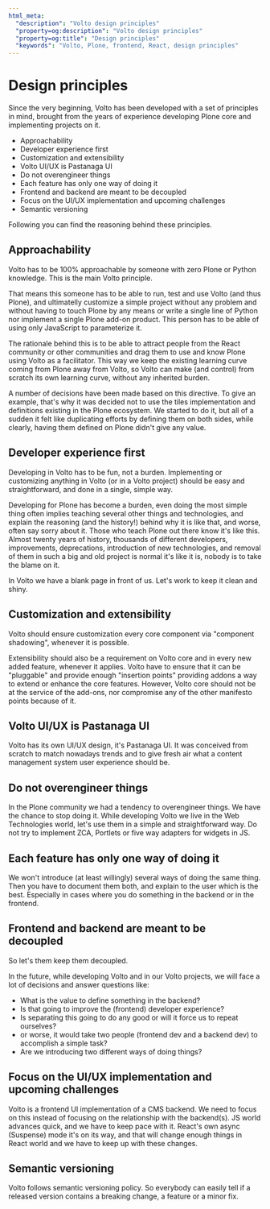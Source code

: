 ```yaml
---
html_meta:
  "description": "Volto design principles"
  "property=og:description": "Volto design principles"
  "property=og:title": "Design principles"
  "keywords": "Volto, Plone, frontend, React, design principles"
---
```


# Design principles

Since the very beginning, Volto has been developed with a set of principles in mind,
brought from the years of experience developing Plone core and implementing projects on
it.

- Approachability
- Developer experience first
- Customization and extensibility
- Volto UI/UX is Pastanaga UI
- Do not overengineer things
- Each feature has only one way of doing it
- Frontend and backend are meant to be decoupled
- Focus on the UI/UX implementation and upcoming challenges
- Semantic versioning

Following you can find the reasoning behind these principles.

## Approachability

Volto has to be 100% approachable by someone with zero Plone or Python knowledge. This
is the main Volto principle.

That means this someone has to be able to run, test and use Volto (and thus Plone), and
ultimatelly customize a simple project without any problem and without having to touch
Plone by any means or write a single line of Python nor implement a single Plone add-on
product. This person has to be able of using only JavaScript to parameterize it.

The rationale behind this is to be able to attract people from the React community or
other communities and drag them to use and know Plone using Volto as a facilitator. This
way we keep the existing learning curve coming from Plone away from Volto, so Volto can
make (and control) from scratch its own learning curve, without any inherited burden.

A number of decisions have been made based on this directive. To give an example, that's
why it was decided not to use the tiles implementation and definitions existing in the
Plone ecosystem. We started to do it, but all of a sudden it felt like duplicating
efforts by defining them on both sides, while clearly, having them defined on Plone
didn't give any value.

## Developer experience first

Developing in Volto has to be fun, not a burden. Implementing or customizing anything in
Volto (or in a Volto project) should be easy and straightforward, and done in a single,
simple way.

Developing for Plone has become a burden, even doing the most simple thing often implies
teaching several other things and technologies, and explain the reasoning (and the
history!) behind why it is like that, and worse, often say sorry about it. Those who
teach Plone out there know it's like this. Almost twenty years of history, thousands of
different developers, improvements, deprecations, introduction of new technologies, and
removal of them in such a big and old project is normal it's like it is, nobody is to
take the blame on it.

In Volto we have a blank page in front of us. Let's work to keep it clean and shiny.

## Customization and extensibility

Volto should ensure customization every core component via "component shadowing",
whenever it is possible.

Extensibility should also be a requirement on Volto core and in every new added feature,
whenever it applies. Volto have to ensure that it can be "pluggable" and provide enough
"insertion points" providing addons a way to extend or enhance the core features.
However, Volto core should not be at the service of the add-ons, nor compromise any of
the other manifesto points because of it.

## Volto UI/UX is Pastanaga UI

Volto has its own UI/UX design, it's Pastanaga UI. It was conceived from scratch to
match nowadays trends and to give fresh air what a content management system user
experience should be.

## Do not overengineer things

In the Plone community we had a tendency to overengineer things. We have the chance to
stop doing it. While developing Volto we live in the Web Technologies world, let's use
them in a simple and straightforward way. Do not try to implement ZCA, Portlets or five
way adapters for widgets in JS.

## Each feature has only one way of doing it

We won't introduce (at least willingly) several ways of doing the same thing. Then you
have to document them both, and explain to the user which is the best. Especially in
cases where you do something in the backend or in the frontend.

## Frontend and backend are meant to be decoupled

So let's them keep them decoupled.

In the future, while developing Volto and in our Volto projects, we will face a lot of
decisions and answer questions like:

- What is the value to define something in the backend?
- Is that going to improve the (frontend) developer experience?
- Is separating this going to do any good or will it force us to repeat ourselves?
- or worse, it would take two people (frontend dev and a backend dev) to accomplish a simple task?
- Are we introducing two different ways of doing things?

## Focus on the UI/UX implementation and upcoming challenges

Volto is a frontend UI implementation of a CMS backend. We need to focus on this instead
of focusing on the relationship with the backend(s). JS world advances quick, and we
have to keep pace with it. React's own async (Suspense) mode it's on its way, and that
will change enough things in React world and we have to keep up with these changes.

## Semantic versioning

Volto follows semantic versioning policy. So everybody can easily tell if a released
version contains a breaking change, a feature or a minor fix.
